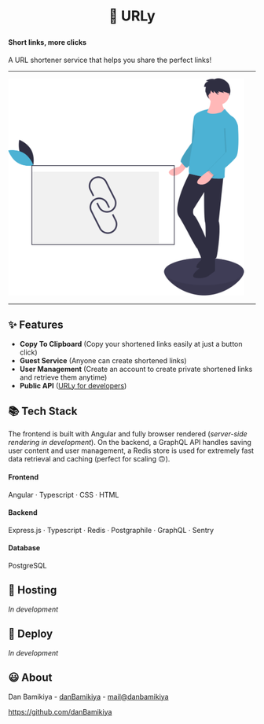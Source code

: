 # <p align="center">🔗 URLy</p>

#### Short links, more clicks

A URL shortener service that helps you share the perfect links!

---

<img alt="urly shortener img" src="./link-shortener.svg" width="480">

---

## ✨ Features

-   **Copy To Clipboard** (Copy your shortened links easily at just a button click)
-   **Guest Service** (Anyone can create shortened links)
-   **User Management** (Create an account to create private shortened links and retrieve them anytime)
-   **Public API** ([URLy for developers](./backend/API_DOC.md))

## 📚 Tech Stack

The frontend is built with Angular and fully browser rendered (_server-side rendering in development_). On the backend, a GraphQL API handles saving user content and user management, a Redis store is used for extremely fast data retrieval and caching (perfect for scaling 🙃).

#### Frontend

Angular · Typescript · CSS · HTML

#### Backend

Express.js · Typescript · Redis · Postgraphile · GraphQL · Sentry

#### Database

PostgreSQL

## 💫 Hosting

_In development_

## 🚀 Deploy

_In development_

## 😃 About

Dan Bamikiya - [danBamikiya](https://linkedin.com/in/dan-bamikiya/) - [mail@danbamikiya](mailto:danbamikiya@gmail.com)

https://github.com/danBamikiya
